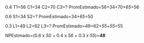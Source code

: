 0.4
T1=56
C1=34
C2=70
C3=?
PromEstimado=56+34+70+*65*=56

0.6
S1=34
S2=?
PromEstimado=34+*65*=50

0.3
L1=49
L2=62
L3=?
PromEstimado=49+62+*55*+*55*=55

NPEstimado=(0.6 x *50* + 0.4 x *56* + 0.3 x *55*)=***48***